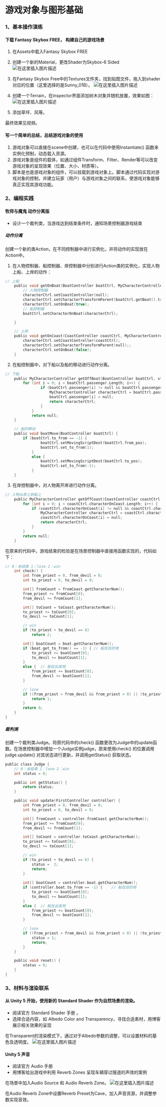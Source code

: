 ﻿# 游戏对象与图形基础
### 1、基本操作演练
#### 下载 Fantasy Skybox FREE， 构建自己的游戏场景

1. 在Assets中载入Fantasy Skybox FREE
2. 创建一个新的Material，更改Shader为Skybox-6 Sided
![在这里插入图片描述](https://img-blog.csdnimg.cn/20190930143754592.png?x-oss-process=image/watermark,type_ZmFuZ3poZW5naGVpdGk,shadow_10,text_aHR0cHM6Ly9ibG9nLmNzZG4ubmV0L2xpYW5neWxpbmcz,size_16,color_FFFFFF,t_70)
3. 在Fantasy Skybox Free中的Textures文件夹，找到贴图文件，拖入到shader对应的位置（这里选择的是Sunny_01B）。
![在这里插入图片描述](https://img-blog.csdnimg.cn/20190930143722296.png?x-oss-process=image/watermark,type_ZmFuZ3poZW5naGVpdGk,shadow_10,text_aHR0cHM6Ly9ibG9nLmNzZG4ubmV0L2xpYW5neWxpbmcz,size_16,color_FFFFFF,t_70)
4. 创建一个Terrain，在inspector界面添加树木对象并随机放置，效果如图：
![在这里插入图片描述](https://img-blog.csdnimg.cn/201909301451556.png?x-oss-process=image/watermark,type_ZmFuZ3poZW5naGVpdGk,shadow_10,text_aHR0cHM6Ly9ibG9nLmNzZG4ubmV0L2xpYW5neWxpbmcz,size_16,color_FFFFFF,t_70)

5. 添加草坪、风等。

最终效果见视频。
#### 写一个简单的总结，总结游戏对象的使用
1. 游戏对象可以直接在scene中创建，也可以在代码中使用Instantiate() 函数来实例化预制，动态载入资源。
2. 游戏对象是组件的载体，如通过组件Transform、Filter、Render等可以改变游戏对象的呈现效果（位置、大小、材质等）。
3. 脚本是也是游戏对象的组件，可以挂载到游戏对象上。脚本通过代码实现对游戏对象的控制，并建立玩家（用户）与游戏对象之间的联系，使游戏对象能够真正实现其游戏功能。
### 2、编程实践
#### 牧师与魔鬼 动作分离版
- 设计一个裁判类，当游戏达到结束条件时，通知场景控制器游戏结束

##### 动作分离
创建一个新的类Action，在不同控制器中进行实例化，并将动作的实现放在Action中。

1. 在人物控制器、船控制器、岸控制器中分别进行Action类的实例化，实现人物上船、上岸的动作：
```c
// 上船
	public void getOnBoat(BoatController boatCtrl, MyCharacterController characterCtrl) {
		// 人物控制器
		characterCtrl.setCoastController(null);
		characterCtrl.setCharacterTransformParent(boatCtrl.getBoat().transform);
		characterCtrl.setOnBoat(true);
		// 船控制器
		boatCtrl.setCharacterOnBoat(characterCtrl);

	}

	// 上岸
	public void getOnCoast(CoastController coastCtrl, MyCharacterController characterCtrl) {
		characterCtrl.setCoastController(coastCtrl);
		characterCtrl.setCharacterTransformParent(null);;
		characterCtrl.setOnBoat(false);
	}
```
2. 在船控制器中，对下船以及船的移动进行动作分离。
```c
// 下船
	public MyCharacterController getOffBoat(BoatController boatCtrl, string passenger_name) {
		for (int i = 0; i < boatCtrl.passenger.Length; i++) {
				if (boatCtrl.passenger[i] != null && boatCtrl.passenger[i].getName() == passenger_name) {
					MyCharacterController characterCtrl = boatCtrl.passenger[i];
					boatCtrl.passenger[i] = null;
					return characterCtrl;
				}
			}
			return null;
	}

	// 船的移动
	public void boatMove(BoatController boatCtrl) {
		if (boatCtrl.to_from == -1) {
				boatCtrl.setMovingScriptDest(boatCtrl.from_pos);
				boatCtrl.set_to_from(1);
			} 
			else {
				boatCtrl.setMovingScriptDest(boatCtrl.to_pos);
				boatCtrl.set_to_from(-1);
			}
	}
```
3.  在岸控制器中，对人物离开岸进行动作分离。
```c
// 人物从岸上到船上
	public MyCharacterController getOffCoast(CoastController coastCtrl, string passenger_name) {
		for (int i = 0; i < coastCtrl.characterOnCoast.Length; i++) {
			if (coastCtrl.characterOnCoast[i] != null && coastCtrl.characterOnCoast[i].getName () == passenger_name) {
				MyCharacterController characterCtrl = coastCtrl.characterOnCoast[i];
				coastCtrl.characterOnCoast[i] = null;
				return characterCtrl;
			}
		}
		return null;
	}
```

在原来的代码中，游戏结束的检验是在场景控制器中直接用函数实现的，代码如下：
```c
// 0：未结束 1：lose 2：win
	int check() {	
		int from_priest = 0, from_devil = 0;
		int to_priest = 0, to_devil = 0;

		int[] fromCount = fromCoast.getCharacterNum();
		from_priest += fromCount[0];
		from_devil += fromCount[1];

		int[] toCount = toCoast.getCharacterNum();
		to_priest += toCount[0];
		to_devil += toCount[1];

		// win
		if (to_priest + to_devil == 6)		
			return 2;

		int[] boatCount = boat.getCharacterNum();
		if (boat.get_to_from() == -1) {	// 船在目的地
			to_priest += boatCount[0];
			to_devil += boatCount[1];
		} 
		else {	// 船在出发地
			from_priest += boatCount[0];
			from_devil += boatCount[1];
		}

		// lose
		if ((from_priest < from_devil && from_priest > 0) || (to_priest < to_devil && to_priest > 0)) {		
			return 1;
		}
		return 0;			
	}
}
```

##### 裁判类
创建一个裁判类Judge。将原代码中的check() 函数更改为Judge中的update函数。在场景控制器中增加一个Judge实例judge，原来使用check() 的位置调用judge.update() 对其状态进行更新，并调用getStatus() 获取状态。
```c
public class Judge {
	// 0：未结束 1：lose 2：win
	int status = 0;

	public int getStatus() {
		return status;
	}

	public void update(FirstController controller) {
		int from_priest = 0, from_devil = 0;
		int to_priest = 0, to_devil = 0;

		int[] fromCount = controller.fromCoast.getCharacterNum();
		from_priest += fromCount[0];
		from_devil += fromCount[1];

		int[] toCount = controller.toCoast.getCharacterNum();
		to_priest += toCount[0];
		to_devil += toCount[1];

		// win
		if (to_priest + to_devil == 6) {
			status =  2;
			return;
		} 
		
		int[] boatCount = controller.boat.getCharacterNum();
		if (controller.boat.to_from == -1) {	// 船在目的地
			to_priest += boatCount[0];
			to_devil += boatCount[1];
		} 
		else {	// 船在出发地
			from_priest += boatCount[0];
			from_devil += boatCount[1];
		}

		// lose
		if ((from_priest < from_devil && from_priest > 0) || (to_priest < to_devil && to_priest > 0)) {		
			status = 1;
			return;
		}
	}

	public void reset() {
		status = 0;
	}
}
```

### 3、材料与渲染联系
#### 从 Unity 5 开始，使用新的 Standard Shader 作为自然场景的渲染。
- 阅读官方 Standard Shader 手册 。
- 选择合适内容，如 Albedo Color and Transparency，寻找合适素材，用博客展示相关效果的呈现

在Transparent的渲染模式下，通过对于Albedo参数的调整，可以设置材料的基色及透明度。
![在这里插入图片描述](https://img-blog.csdnimg.cn/20191006225550607.png?x-oss-process=image/watermark,type_ZmFuZ3poZW5naGVpdGk,shadow_10,text_aHR0cHM6Ly9ibG9nLmNzZG4ubmV0L2xpYW5neWxpbmcz,size_16,color_FFFFFF,t_70)
#### Unity 5 声音
- 阅读官方 Audio 手册
- 用博客给出游戏中利用 Reverb Zones 呈现车辆穿过隧道的声效的案例

在场景中加入Audio Source 和 Audio Reverb Zone。
![在这里插入图片描述](https://img-blog.csdnimg.cn/201910062300309.png?x-oss-process=image/watermark,type_ZmFuZ3poZW5naGVpdGk,shadow_10,text_aHR0cHM6Ly9ibG9nLmNzZG4ubmV0L2xpYW5neWxpbmcz,size_16,color_FFFFFF,t_70)

在Audio Reverb Zone中设置Reverb Preset为Cave，加入声音资源，并调整参数实现音效。
